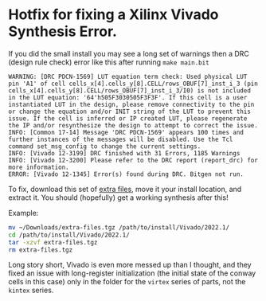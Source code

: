 # Hotfix for fixing a Xilinx Vivado Synthesis Error.

If you did the small install you may see a long set of warnings then a DRC (design rule check) error like this after running `make main.bit`
```
WARNING: [DRC PDCN-1569] LUT equation term check: Used physical LUT pin 'A1' of cell cells_x[4].cells_y[8].CELL/rows_OBUF[7]_inst_i_3 (pin cells_x[4].cells_y[8].CELL/rows_OBUF[7]_inst_i_3/I0) is not included in the LUT equation: '64'h505F3030505F3F3F'. If this cell is a user instantiated LUT in the design, please remove connectivity to the pin or change the equation and/or INIT string of the LUT to prevent this issue. If the cell is inferred or IP created LUT, please regenerate the IP and/or resynthesize the design to attempt to correct the issue.
INFO: [Common 17-14] Message 'DRC PDCN-1569' appears 100 times and further instances of the messages will be disabled. Use the Tcl command set_msg_config to change the current settings.
INFO: [Vivado 12-3199] DRC finished with 31 Errors, 1185 Warnings
INFO: [Vivado 12-3200] Please refer to the DRC report (report_drc) for more information.
ERROR: [Vivado 12-1345] Error(s) found during DRC. Bitgen not run.
```

To fix, download this set of [extra files](https://drive.google.com/file/d/11ytM1JGgfL2beZwjEPduMD0sSurAErIZ/view?usp=sharing), move it your install location, and extract it. You should (hopefully) get a working synthesis after this!

Example:
```bash
mv ~/Downloads/extra-files.tgz /path/to/install/Vivado/2022.1/
cd /path/to/install/Vivado/2022.1/
tar -xzvf extra-files.tgz
rm extra-files.tgz
```

Long story short, Vivado is even more messed up than I thought, and they fixed an issue with long-register initialization (the initial state of the conway cells in this case) only in the folder for the `virtex` series of parts, not the `kintex` series. 
